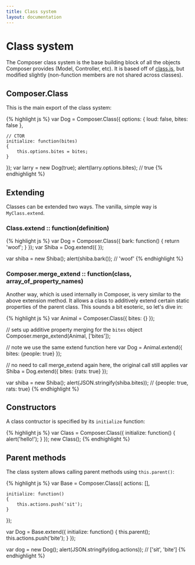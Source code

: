 ```yaml
---
title: Class system
layout: documentation
---
```


# Class system

The Composer class system is the base building block of all the objects Composer
provides (Model, Controller, etc). It is based off of [class.js](https://github.com/kilhage/class.js),
but modified slightly (non-function members are not shared across classes).

## Composer.Class

This is the main export of the class system:

{% highlight js %}
var Dog = Composer.Class({
    options: {
        loud: false,
        bites: false
    },

    // CTOR
    initialize: function(bites)
    {
        this.options.bites = bites;
    }
});
var larry = new Dog(true);
alert(larry.options.bites);  // true
{% endhighlight %}

## Extending

Classes can be extended two ways. The vanilla, simple way is `MyClass.extend`.

### Class.extend :: function(definition)
{% highlight js %}
var Dog = Composer.Class({
    bark: function() { return 'woof'; }
});
var Shiba = Dog.extend({ });

var shiba = new Shiba();
alert(shiba.bark());   // 'woof'
{% endhighlight %}

### Composer.merge_extend :: function(class, array_of_property_names)
Another way, which is used internally in Composer, is very similar to the above
extension method. It allows a class to additively extend certain static
properties of the parent class. This sounds a bit esoteric, so let's dive in:

{% highlight js %}
var Animal = Composer.Class({
    bites: {}
});

// sets up additive property merging for the `bites` object
Composer.merge_extend(Animal, ['bites']);

// note we use the same extend function here
var Dog = Animal.extend({
    bites: {people: true}
});

// no need to call merge_extend again here, the original call still applies
var Shiba = Dog.extend({
    bites: {rats: true}
});

var shiba = new Shiba();
alert(JSON.stringify(shiba.bites));  // {people: true, rats: true}
{% endhighlight %}

## Constructors

A class contructor is specified by its `initialize` function:

{% highlight js %}
var Class = Composer.Class({
    initialize: function()
    {
        alert('hello!');
    }
});
new Class();
{% endhighlight %}

## Parent methods

The class system allows calling parent methods using `this.parent()`:

{% highlight js %}
var Base = Composer.Class({
    actions: [],

    initialize: function()
    {
        this.actions.push('sit');
    }
});

var Dog = Base.extend({
    initialize: function()
    {
        this.parent();
        this.actions.push('bite');
    }
});

var dog = new Dog();
alert(JSON.stringify(dog.actions));  // ['sit', 'bite']
{% endhighlight %}

